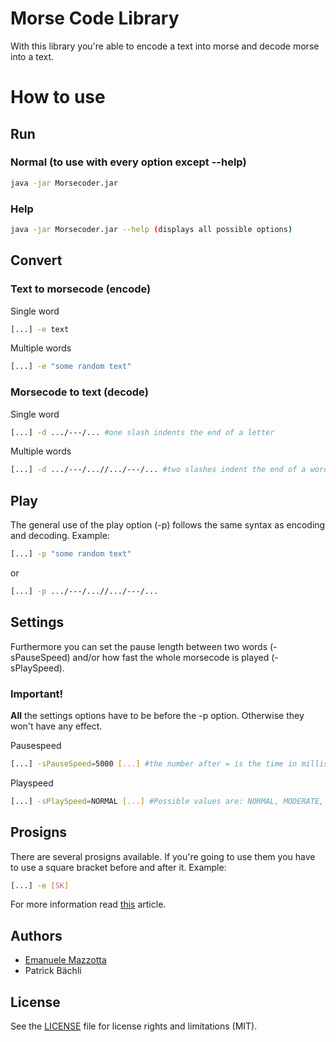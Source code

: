 # Morse Code Library

With this library you're able to encode a text into morse and decode morse into a text.

# How to use

## Run

### Normal (to use with every option except --help)

``` sh
java -jar Morsecoder.jar
```

### Help

``` sh
java -jar Morsecoder.jar --help (displays all possible options)
```

## Convert

### Text to morsecode (encode)

Single word

``` sh
[...] -e text
```

Multiple words

``` sh
[...] -e "some random text"
```

### Morsecode to text (decode)

Single word

``` sh
[...] -d .../---/... #one slash indents the end of a letter
```

Multiple words

``` sh
[...] -d .../---/...//.../---/... #two slashes indent the end of a word
```

## Play

The general use of the play option (-p) follows the same syntax as encoding and decoding. Example:

``` sh
[...] -p "some random text"
```

or

``` sh
[...] -p .../---/...//.../---/...
```

## Settings

Furthermore you can set the pause length between two words (-sPauseSpeed) and/or how fast the whole morsecode is played (-sPlaySpeed).

### Important!

**All** the settings options have to be before the -p option. Otherwise they won't have any effect.

Pausespeed

``` sh
[...] -sPauseSpeed=5000 [...] #the number after = is the time in milliseconds
```

Playspeed

``` sh
[...] -sPlaySpeed=NORMAL [...] #Possible values are: NORMAL, MODERATE, FAST, VERYFAST
```

## Prosigns

There are several prosigns available. If you're going to use them you have to use a square bracket before and after it. Example:

``` sh
[...] -e [SK]
```

For more information read [this](https://en.wikipedia.org/wiki/Prosigns_for_Morse_code) article.

## Authors

* [Emanuele Mazzotta](mailto:hello@mazzotta.me)
* Patrick Bächli

## License

See the [LICENSE](LICENSE.md) file for license rights and limitations (MIT).
